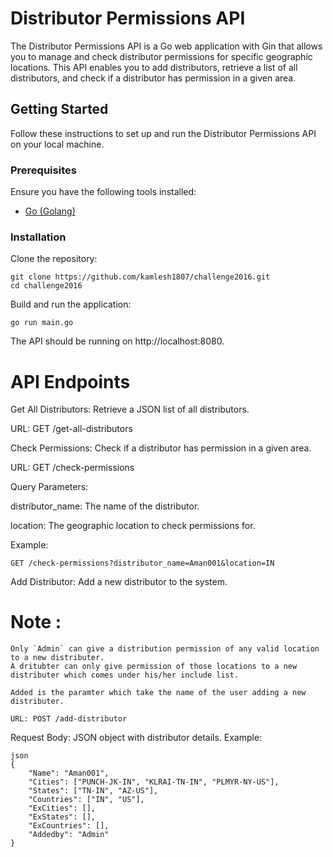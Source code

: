 # Distributor Permissions API

The Distributor Permissions API is a Go web application with Gin that allows you to manage and check distributor permissions for specific geographic locations. This API enables you to add distributors, retrieve a list of all distributors, and check if a distributor has permission in a given area.

## Getting Started

Follow these instructions to set up and run the Distributor Permissions API on your local machine.

### Prerequisites

Ensure you have the following tools installed:

- [Go (Golang)](https://golang.org/dl/)

### Installation

 Clone the repository:

```
git clone https://github.com/kamlesh1807/challenge2016.git
cd challenge2016

```
   
   
   
Build and run the application:

```
go run main.go

```
The API should be running on http://localhost:8080.

# API Endpoints

Get All Distributors: Retrieve a JSON list of all distributors.

URL: GET /get-all-distributors

Check Permissions: Check if a distributor has permission in a given area.

URL: GET /check-permissions

Query Parameters:

distributor_name: The name of the distributor.

location: The geographic location to check permissions for.

Example:

```
GET /check-permissions?distributor_name=Aman001&location=IN

```


Add Distributor: Add a new distributor to the system.

# Note : 
```
Only `Admin` can give a distribution permission of any valid location to a new distributer.
A dritubter can only give permission of those locations to a new distributer which comes under his/her include list.

Added is the paramter which take the name of the user adding a new distributer.

```

```
URL: POST /add-distributor

```
Request Body: JSON object with distributor details.
Example:
```
json
{
    "Name": "Aman001",
    "Cities": ["PUNCH-JK-IN", "KLRAI-TN-IN", "PLMYR-NY-US"],
    "States": ["TN-IN", "AZ-US"],
    "Countries": ["IN", "US"],
    "ExCities": [],
    "ExStates": [],
    "ExCountries": [],
    "Addedby": "Admin"
}


```

    